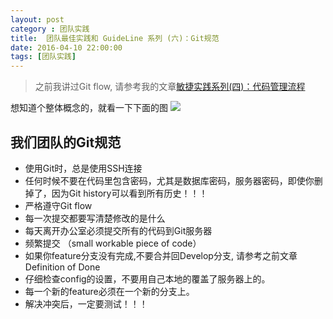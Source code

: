 ```yaml
---
layout: post
category : 团队实践
title:  团队最佳实践和 GuideLine 系列 (六)：Git规范
date: 2016-04-10 22:00:00
tags: [团队实践]
---
```


<style>
    .strong-bigger {
        font-size: 18px;
    }
    
    .post {
        font-family: 'lucida grande', 'lucida sans unicode', lucida, helvetica, 'Hiragino Sans GB', 'Microsoft YaHei', 'WenQuanYi Micro Hei', sans-serif;
        font-size: 16px;
        line-height: 27.2px;
    }
    
    .post-full h1 {
        background-color: #ccc;
        padding: 5px;
        margin-bottom: 10px;
        font-weight: bolder;
        color: #000;
        line-height: 46.8px;
        text-rendering: optimizelegibility;
        font-size: 26px;
    }
    
    .post-full h2 {
        color: #333;
        padding: 5px;
        line-height: 43.2px;
        padding-bottom: 5px;
        margin-bottom: 10px;
        font-weight: bolder;
        font-size: 24px;
    }
    
    .post-full h3 {
        padding: 5px;
        color: #000;
        border-bottom: dashed 1px #ccc;
        padding-bottom: 5px;
        margin-bottom: 10px;
        font-weight: bolder;
    }
    
    .post-full img {
        border: solid 5px #ccc;
        padding: 5px;
        border-radius: 5px;
        text-align: center;
        max-height: 400px;
    }
    
    .post-full ul {
        margin-bottom: 20px;
        line-height: 27.2px;
        font-size: 16px;
    }
    
    .post-full ul li {
        line-height: 30px;
        font-size: 16px;
    }
    
    .post-full p {
        font-size: 16px;
    }
</style>

> 之前我讲过Git flow, 请参考我的文章[敏捷实践系列(四)：代码管理流程](http://deshui.wang/%E6%95%8F%E6%8D%B7/2015/10/27/sourcecode-management)

想知道个整体概念的，就看一下下面的图
<img class="img-responsive" src="http://7xpzem.com1.z0.glb.clouddn.com/git-flow-nvie.png"/>

## 我们团队的Git规范

* 使用Git时，总是使用SSH连接
* 任何时候不要在代码里包含密码，尤其是数据库密码，服务器密码，即使你删掉了，因为Git history可以看到所有历史！！！
* 严格遵守Git flow
* 每一次提交都要写清楚修改的是什么
* 每天离开办公室必须提交所有的代码到Git服务器
* 频繁提交 （small workable piece of code）
* 如果你feature分支没有完成,不要合并回Develop分支, 请参考之前文章 Definition of Done
* 仔细检查config的设置，不要用自己本地的覆盖了服务器上的。
* 每一个新的feature必须在一个新的分支上。
* 解决冲突后，一定要测试！！！
